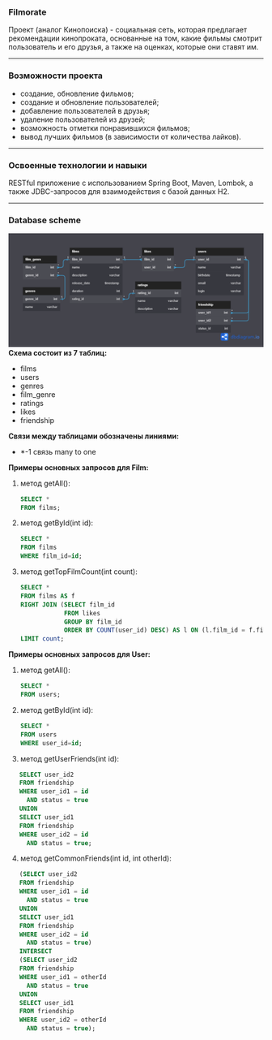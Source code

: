 ### Filmorate<br/>
Проект (аналог Кинопоиска) - социальная сеть, которая предлагает рекомендации кинопроката, основанные на том, какие фильмы смотрит пользователь и его друзья, а также на оценках, которые они ставят им.
____
### Возможности проекта
- создание, обновление фильмов;
- создание и обновление пользователей;
- добавление пользователей в друзья;
- удаление пользователей из друзей;
- возможность отметки понравившихся фильмов;
- вывод лучших фильмов (в зависимости от количества лайков).
____
### Освоенные технологии и навыки
RESTful приложение с использованием Spring Boot, Maven, Lombok, а также JDBC-запросов для взаимодействия с базой данных H2.
____
### Database scheme

![Database scheme](Filmorate.png)
**Схема состоит из 7 таблиц:**
- films
- users
- genres
- film_genre
- ratings
- likes
- friendship

**Связи между таблицами обозначены линиями:**
- *-1 связь many to one

**Примеры основных запросов для Film:**

1) метод getAll():
   ``` sql
   SELECT *
   FROM films;
   ``` 
2) метод getById(int id):
   ``` sql
   SELECT *
   FROM films
   WHERE film_id=id;
   ``` 
3) метод getTopFilmCount(int count):
   ``` sql
   SELECT *
   FROM films AS f
   RIGHT JOIN (SELECT film_id
               FROM likes
               GROUP BY film_id
               ORDER BY COUNT(user_id) DESC) AS l ON (l.film_id = f.film_id)
   LIMIT count;

**Примеры основных запросов для User:**

1) метод getAll():
   ``` sql
   SELECT *
   FROM users;
   ``` 

2) метод getById(int id):
   ``` sql
   SELECT *
   FROM users
   WHERE user_id=id;
   ``` 
3) метод getUserFriends(int id):

``` sql
   SELECT user_id2
   FROM friendship
   WHERE user_id1 = id
     AND status = true
   UNION
   SELECT user_id1
   FROM friendship
   WHERE user_id2 = id
     AND status = true;
   ``` 

4) метод getCommonFriends(int id, int otherId):

``` sql
   (SELECT user_id2
   FROM friendship
   WHERE user_id1 = id
     AND status = true
   UNION
   SELECT user_id1
   FROM friendship
   WHERE user_id2 = id
     AND status = true)
   INTERSECT
   (SELECT user_id2
   FROM friendship
   WHERE user_id1 = otherId
     AND status = true
   UNION
   SELECT user_id1
   FROM friendship
   WHERE user_id2 = otherId
     AND status = true);
   ```
   
